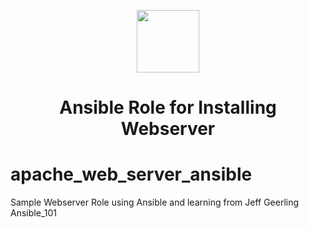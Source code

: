 <p align="center"> <img src="https://user-images.githubusercontent.com/50652676/62451340-ba925480-b78b-11e9-99f0-13a8a9cc0afa.png" width="100" height="100"></p>

<h1 align="center">
    Ansible Role for Installing Webserver
</h1>

# apache_web_server_ansible

Sample Webserver Role using Ansible and learning from Jeff Geerling Ansible_101
